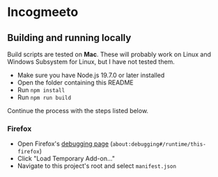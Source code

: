 # Incogmeeto

## Building and running locally

Build scripts are tested on **Mac**. These will probably work on Linux and Windows Subsystem for Linux, but I have not tested them.

- Make sure you have Node.js 19.7.0 or later installed
- Open the folder containing this README
- Run `npm install`
- Run `npm run build`

Continue the process with the steps listed below.

### Firefox

- Open Firefox's [debugging page](about:debugging#/runtime/this-firefox) (`about:debugging#/runtime/this-firefox`)
- Click "Load Temporary Add-on..."
- Navigate to this project's root and select `manifest.json`
